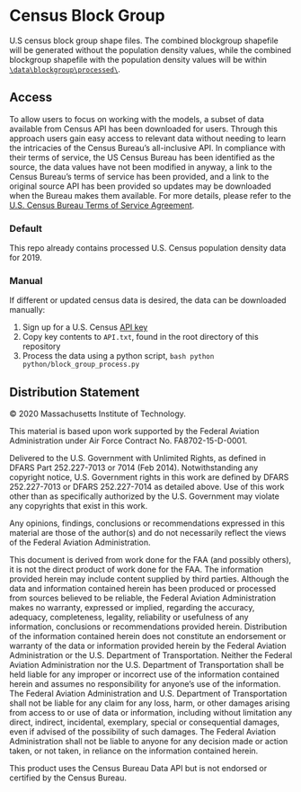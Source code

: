 # Census Block Group

U.S census block group shape files. The combined blockgroup shapefile will be generated without the population density values, while the combined blockgroup shapefile with the population density values will be within [`\data\blockgroup\processed\`](\processed\README.md).

## Access

To allow users to focus on working with the models, a subset of data available from Census API has been downloaded for users. Through this approach users gain easy access to relevant data without needing to learn the intricacies of the Census Bureau’s all-inclusive API. In compliance with their terms of service, the US Census Bureau has been identified as the source, the data values have not been modified in anyway, a link to the Census Bureau’s terms of service has been provided, and a link to the original source API has been provided so updates may be downloaded when the Bureau makes them available. For more details, please refer to the [U.S. Census Bureau Terms of Service Agreement](https://www.census.gov/data/developers/about/terms-of-service.html).

### Default

This repo already contains processed U.S. Census population density data for 2019.

### Manual

If different or updated census data is desired, the data can be downloaded manually:

1. Sign up for a U.S. Census [API key](https://api.census.gov/data/key_signup.html)
2. Copy key contents to `API.txt`, found in the root directory of this repository
3. Process the data using a python script, ```bash python python/block_group_process.py ```

## Distribution Statement

© 2020 Massachusetts Institute of Technology.

This material is based upon work supported by the Federal Aviation Administration under Air Force Contract No. FA8702-15-D-0001.

Delivered to the U.S. Government with Unlimited Rights, as defined in DFARS Part 252.227-7013 or 7014 (Feb 2014). Notwithstanding any copyright notice, U.S. Government rights in this work are defined by DFARS 252.227-7013 or DFARS 252.227-7014 as detailed above. Use of this work other than as specifically authorized by the U.S. Government may violate any copyrights that exist in this work.

Any opinions, findings, conclusions or recommendations expressed in this material are those of the author(s) and do not necessarily reflect the views of the Federal Aviation Administration.

This document is derived from work done for the FAA (and possibly others), it is not the direct product of work done for the FAA. The information provided herein may include content supplied by third parties.  Although the data and information contained herein has been produced or processed from sources believed to be reliable, the Federal Aviation Administration makes no warranty, expressed or implied, regarding the accuracy, adequacy, completeness, legality, reliability or usefulness of any information, conclusions or recommendations provided herein. Distribution of the information contained herein does not constitute an endorsement or warranty of the data or information provided herein by the Federal Aviation Administration or the U.S. Department of Transportation.  Neither the Federal Aviation Administration nor the U.S. Department of Transportation shall be held liable for any improper or incorrect use of the information contained herein and assumes no responsibility for anyone’s use of the information. The Federal Aviation Administration and U.S. Department of Transportation shall not be liable for any claim for any loss, harm, or other damages arising from access to or use of data or information, including without limitation any direct, indirect, incidental, exemplary, special or consequential damages, even if advised of the possibility of such damages. The Federal Aviation Administration shall not be liable to anyone for any decision made or action taken, or not taken, in reliance on the information contained herein.

<!--  https://www.census.gov/data/developers/about/terms-of-service.html -->
This product uses the Census Bureau Data API but is not endorsed or certified by the Census Bureau.
